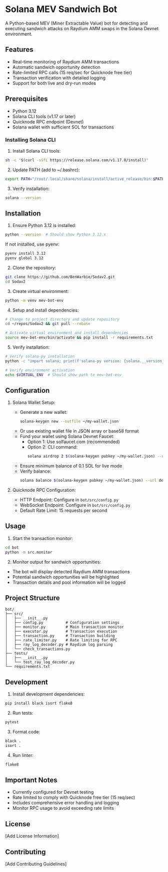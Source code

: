 # Solana MEV Sandwich Bot

A Python-based MEV (Miner Extractable Value) bot for detecting and executing sandwich attacks on Raydium AMM swaps in the Solana Devnet environment.

## Features

- Real-time monitoring of Raydium AMM transactions
- Automatic sandwich opportunity detection
- Rate-limited RPC calls (15 req/sec for Quicknode free tier)
- Transaction verification with detailed logging
- Support for both live and dry-run modes

## Prerequisites

- Python 3.12
- Solana CLI tools (v1.17 or later)
- Quicknode RPC endpoint (Devnet)
- Solana wallet with sufficient SOL for transactions

### Installing Solana CLI
1. Install Solana CLI tools:
```bash
sh -c "$(curl -sSfL https://release.solana.com/v1.17.0/install)"
```

2. Update PATH (add to ~/.bashrc):
```bash
export PATH="/root/.local/share/solana/install/active_release/bin:$PATH"
```

3. Verify installation:
```bash
solana --version
```

## Installation

1. Ensure Python 3.12 is installed:
```bash
python --version  # Should show Python 3.12.x
```
If not installed, use pyenv:
```bash
pyenv install 3.12
pyenv global 3.12
```

2. Clone the repository:
```bash
git clone https://github.com/BenWarbie/Sodav2.git
cd Sodav2
```

3. Create virtual environment:
```bash
python -m venv mev-bot-env
```

4. Setup and install dependencies:
```bash
# Change to project directory and update repository
cd ~/repos/Sodav2 && git pull --rebase

# Activate virtual environment and install dependencies
source mev-bot-env/bin/activate && pip install -r requirements.txt
```

5. Verify installation:
```bash
# Verify solana-py installation
python -c "import solana; print(f'solana-py version: {solana.__version__}')"

# Verify environment activation
echo $VIRTUAL_ENV  # Should show path to mev-bot-env
```

## Configuration

1. Solana Wallet Setup:
   - Generate a new wallet:
     ```bash
     solana-keygen new --outfile ~/my-wallet.json
     ```
   - Or use existing wallet file in JSON array or base58 format
   - Fund your wallet using Solana Devnet Faucet:
     - Option 1: Use solfaucet.com (recommended)
     - Option 2: CLI command:
       ```bash
       solana airdrop 2 $(solana-keygen pubkey ~/my-wallet.json) --url devnet
       ```
   - Ensure minimum balance of 0.1 SOL for live mode
   - Verify balance:
     ```bash
     solana balance $(solana-keygen pubkey ~/my-wallet.json) --url devnet
     ```

2. Quicknode RPC Configuration:
   - HTTP Endpoint: Configure in `bot/src/config.py`
   - WebSocket Endpoint: Configure in `bot/src/config.py`
   - Default Rate Limit: 15 requests per second

## Usage

1. Start the transaction monitor:
```bash
cd bot
python -m src.monitor
```

2. Monitor output for sandwich opportunities:
- The bot will display detected Raydium AMM transactions
- Potential sandwich opportunities will be highlighted
- Transaction details and pool information will be logged

## Project Structure

```
bot/
├── src/
│   ├── __init__.py
│   ├── config.py          # Configuration settings
│   ├── monitor.py         # Main transaction monitor
│   ├── executor.py        # Transaction execution
│   ├── transaction.py     # Transaction building
│   ├── rate_limiter.py    # Rate limiting for RPC
│   ├── ray_log_decoder.py # Raydium log parsing
│   └── check_transactions.py
├── tests/
│   ├── __init__.py
│   └── test_ray_log_decoder.py
└── requirements.txt
```

## Development

1. Install development dependencies:
```bash
pip install black isort flake8
```

2. Run tests:
```bash
pytest
```

3. Format code:
```bash
black .
isort .
```

4. Run linter:
```bash
flake8
```

## Important Notes

- Currently configured for Devnet testing
- Rate limited to comply with Quicknode free tier (15 req/sec)
- Includes comprehensive error handling and logging
- Monitor RPC usage to avoid exceeding rate limits

## License

[Add License Information]

## Contributing

[Add Contributing Guidelines]
